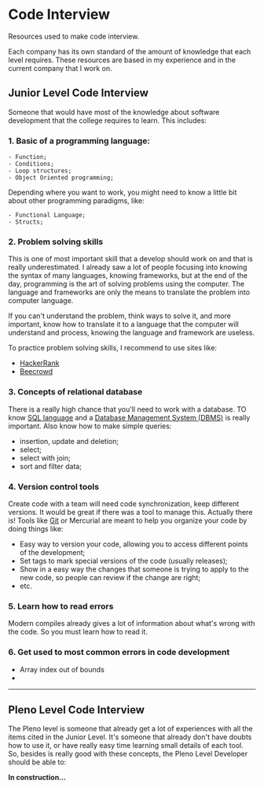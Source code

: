 # Code Interview

Resources used to make code interview.

Each company has its own standard of the amount of knowledge that each level requires. These resources are based in my experience and in the current company that I work on.

## Junior Level Code Interview

Someone that would have most of the knowledge about software development that the college requires to learn. This includes:

### 1. Basic of a programming language:
    - Function;
    - Conditions;
    - Loop structures;
    - Object Oriented programming;   
Depending where you want to work, you might need to know a little bit about other programming paradigms, like:

    - Functional Language;
    - Structs;

### 2. Problem solving skills

This is one of most important skill that a develop should work on and that is really underestimated. I already saw a lot of people focusing into knowing the syntax of many languages, knowing frameworks, but at the end of the day, programming is the art of solving problems using the computer. The language and frameworks are only the means to translate the problem into computer language.

If you can't understand the problem, think ways to solve it, and more important, know how to translate it to a language that the computer will understand and process, knowing the language and framework are useless.

To practice problem solving skills, I recommend to use sites like:

- [HackerRank](https://www.hackerrank.com/)
- [Beecrowd](https://www.beecrowd.com.br/judge/pt/login?origem=1)

### 3. Concepts of relational database

There is a really high chance that you'll need to work with a database. TO know [SQL language](https://www.w3schools.com/sql/) and a [Database Management System (DBMS)](https://www.techopedia.com/definition/24361/database-management-systems-dbms) is really important. Also know how to make simple queries:

- insertion, update and deletion;
- select;
- select with join;
- sort and filter data;
    
### 4. Version control tools

Create code with a team will need code synchronization, keep different versions. It would be great if there was a tool to manage this. Actually there is! Tools like [Git](https://git-scm.com/) or Mercurial are meant to help you organize your code by doing things like:

- Easy way to version your code, allowing you to access different points of the development;
- Set tags to mark special versions of the code (usually releases);
- Show in a easy way the changes that someone is trying to apply to the new code, so people can review if the change are right;
- etc.

### 5. Learn how to read errors

Modern compiles already gives a lot of information about what's wrong with the code. So you must
learn how to read it.


### 6. Get used to most common errors in code development

- Array index out of bounds
- 

---

## Pleno Level Code Interview

The Pleno level is someone that already get a lot of experiences with all the items cited in the Junior Level. It's someone that already don't have doubts how to use it, or have really easy time learning small details of each tool. 
So, besides is really good with these concepts, the Pleno Level Developer should be able to:

**In construction...**

